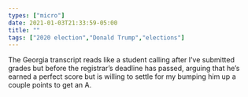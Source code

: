 ```yaml
---
types: ["micro"]
date: 2021-01-03T21:33:59-05:00
title: ""
tags: ["2020 election","Donald Trump","elections"]
---
```

The Georgia transcript reads like a student calling after I’ve submitted grades but before the registrar’s deadline has passed, arguing that he’s earned a perfect score but is willing to settle for my bumping him up a couple points to get an A. 
